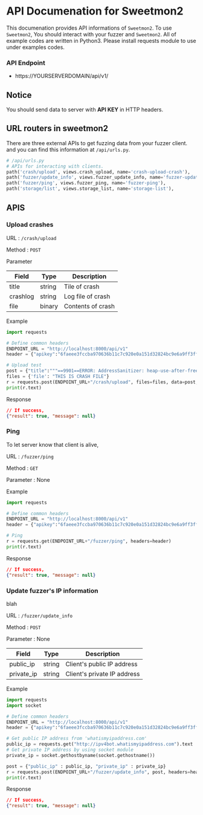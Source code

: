 # API Documenation for Sweetmon2

This documenation provides API informations of `Sweetmon2`. To use `Sweetmon2`, You should interact with your fuzzer and `Sweetmon2`. All of example codes are written in Python3. Please install requests module to use under examples codes.

### API Endpoint

- https://YOURSERVERDOMAIN/api/v1/

## Notice

You should send data to server with **API KEY** in HTTP headers.

## URL routers in sweetmon2

There are three external APIs to get fuzzing data from your fuzzer client. and you can find this information at `/api/urls.py`.

```python
# /api/urls.py
# APIs for interacting with clients.
path('crash/upload', views.crash_upload, name='crash-upload-crash'),
path('fuzzer/update_info', views.fuzzer_update_info, name='fuzzer-update-client'),
path('fuzzer/ping', views.fuzzer_ping, name='fuzzer-ping'),
path('storage/list', views.storage_list, name='storage-list'),
```

## APIS

### Upload crashes

URL : ```/crash/upload```

Method : ```POST```

Parameter 

| Field    | Type   | Description       |
| -------- | ------ | ----------------- |
| title    | string | Tile of crash     |
| crashlog | string | Log file of crash |
| file     | binary | Contents of crash |

Example

```python
import requests 

# Define common headers
ENDPOINT_URL = "http://localhost:8000/api/v1"
header = {"apikey":"6faeee3fccba970636b11c7c920e0a151d32824bc9e6a9ff3ff6d4a62343e1fd"}

# Upload test
post = {"title":"""==9901==ERROR: AddressSanitizer: heap-use-after-free on address 0x60700000dfb5 at pc 0x45917b bp 0x7fff4490c700 sp 0x7fff4490c6f8 READ of size 1 at 0x60700000dfb5 thread T0""", "crashlog":"THIS IS CRASH LOG"}
files = {'file': "THIS IS CRASH FILE"}
r = requests.post(ENDPOINT_URL+"/crash/upload", files=files, data=post, headers=header)
print(r.text)
```

Response

```json
// If success,
{"result": true, "message": null}
```

### Ping

To let server know that client is alive,

URL : ```/fuzzer/ping```

Method : ```GET```

Parameter : None

Example

```python
import requests 

# Define common headers
ENDPOINT_URL = "http://localhost:8000/api/v1"
header = {"apikey":"6faeee3fccba970636b11c7c920e0a151d32824bc9e6a9ff3ff6d4a62343e1fd"}

# Ping
r = requests.get(ENDPOINT_URL+"/fuzzer/ping", headers=header)
print(r.text)

```

Response

```json
// If success,
{"result": true, "message": null}
```

### Update fuzzer's IP information

blah

URL : ```/fuzzer/update_info```

Method : ```POST```

Parameter : None

| Field      | Type   | Description                 |
| ---------- | ------ | --------------------------- |
| public_ip  | string | Client's public IP address  |
| private_ip | string | Client's private IP address |


Example

```python
import requests 
import socket

# Define common headers
ENDPOINT_URL = "http://localhost:8000/api/v1"
header = {"apikey":"6faeee3fccba970636b11c7c920e0a151d32824bc9e6a9ff3ff6d4a62343e1fd"}

# Get public IP address from 'whatismyipaddress.com'
public_ip = requests.get("http://ipv4bot.whatismyipaddress.com").text
# Get private IP address by using socket module
private_ip = socket.gethostbyname(socket.gethostname())

post = {"public_ip" : public_ip, "private_ip" : private_ip}
r = requests.post(ENDPOINT_URL+"/fuzzer/update_info", post, headers=header)
print(r.text)
```

Response

```json
// If success,
{"result": true, "message": null}
```

